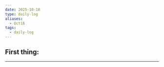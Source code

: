 ```yaml
---
date: 2025-10-18
type: daily-log
aliases:
  - Oct18
tags:
  - daily-log
---
```


## First thing:
---
